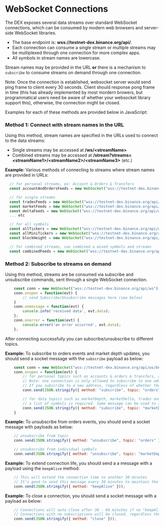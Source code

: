 # WebSocket Connections

The DEX exposes several data streams over standard WebSocket connections, which can be consumed by modern web browsers and server-side WebSocket libraries.

- The base endpoint is: **wss://testnet-dex.binance.org/api/**.
- Each connection can consume a single stream or multiple streams may be multiplexed through one connection for more complex apps.
- All symbols in stream names are lowercase.

Stream names may be provided in the URL **or** there is a mechanism to `subscribe` to consume streams on demand through one connection.

Note: Once the connection is established, websocket server would send ping frame to client every 30 seconds. Client should response pong frame in time (this has already implemented by most mordern browers, but programmatical users need be aware of whether your websocket library support this), otherwise, the connection might be closed.

Examples for each of these methods are provided below in JavaScript:

### Method 1: Connect with stream names in the URL

Using this method, stream names are specified in the URLs used to connect to the data streams:

- Single streams may be accessed at **/ws/\<streamName\>**
- Combined streams may be accessed at **/stream?streams=\<streamName1\>/\<streamName2\>/\<streamName3\>** (etc.)

**Example:** Various methods of connecting to streams where stream names are provided in URLs:

```javascript
  // for personal streams, ex: Account & Orders & Transfers
  const accountAndOrdersFeeds = new WebSocket("wss://testnet-dex.binance.org/api/ws/<USER_ADDRESS>");

  // for single streams
  const tradesFeeds = new WebSocket("wss://testnet-dex.binance.org/api/ws/<symbol>@trades");
  const marketFeeds = new WebSocket("wss://testnet-dex.binance.org/api/ws/<symbol>@marketDiff");
  const deltaFeeds = new WebSocket("wss://testnet-dex.binance.org/api/ws/<symbol>@marketDepth");
  ... etc

  // for all symbols
  const allTickers = new WebSocket("wss://testnet-dex.binance.org/api/ws/$all@allTickers");
  const allMiniTickers = new WebSocket("wss://testnet-dex.binance.org/api/ws/$all@allMiniTickers");
  const blockHeight = new WebSocket("wss://testnet-dex.binance.org/api/ws/$all@blockheight");

  // for combined streams, can combined a mixed symbols and streams
  const combinedFeeds = new WebSocket("wss://testnet-dex.binance.org/api/stream?streams=<symbol>@trades/<symbol>@marketDepth/<symbol>@marketDiff");
```

### Method 2: Subscribe to streams on demand

Using this method, streams are be consumed via subscribe and unsubscribe commands, sent through a single WebSocket connection.

```javascript
    const conn = new WebSocket("wss://testnet-dex.binance.org/api/ws");
    conn.onopen = function(evt) {
        // send Subscribe/Unsubscribe messages here (see below)
    }
    conn.onmessage = function(evt) {
        console.info('received data', evt.data);
    };
    conn.onerror = function(evt) {
        console.error('an error occurred', evt.data);
    };
```

After connecting successfully you can subscribe/unsubscribe to different topics.

**Example:** To subscribe to orders events and market depth updates, you should send a socket message with the `subscribe` payload as below:

```javascript
    const conn = new WebSocket("wss://testnet-dex.binance.org/api/ws/bnc1hp7cves62dzj8n4z8ckna0d3t6zd7z2zcj6gtq");
    conn.onopen = function(evt) {
        // for personal topics such as accounts & orders & transfers, an `address` is required
        // Note: one connection is only allowed to subscribe to one address.
        // If you subscribe to a new address, regardless of whether the topic is new, the subscriptions for the previous addresses will be removed.
        conn.send(JSON.stringify({ method: "subscribe", topic: "orders", address: "bnc1hp7cves62dzj8n4z8ckna0d3t6zd7z2zcj6gtq" }));

        // for data topics such as marketDepth, marketDelta, trades and ticker;
        // a list of symbols is required. Same message can be used to append new topic and/or symbols
        conn.send(JSON.stringify({ method: "subscribe", topic: "marketDepth", symbols: ["BNB_BTC","BNB_ETH"] }));
    }
```

**Example:** To unsubscribe from orders events, you should send a socket message with payloads as below:

```javascript
    // unsubscribe from topic
    conn.send(JSON.stringify({ method: "unsubscribe", topic: "orders" }));

    // unsubscribe from individual symbols
    conn.send(JSON.stringify({ method: "unsubscribe", topic: "marketDepth", symbols: ["BNB_BTC"] }));
```

**Example:** To extend connection life, you should send a a message with a payload using the `keepAlive` method:

```javascript
    // This will extend the connection time to another 30 minutes
    // It's good to send this message every 30 minutes to maintain the connection life
    conn.send(JSON.stringify({ method: "keepAlive" }));
```

**Example:** To close a connection, you should send a socket message with a payload as below:

```javascript
    // Connections will auto close after 30 - 60 minutes if no "keepAlive" messages received
    // Connections with no subscriptions will be closed, regardless the keepAlive messages.
    conn.send(JSON.stringify({ method: "close" }));
```

